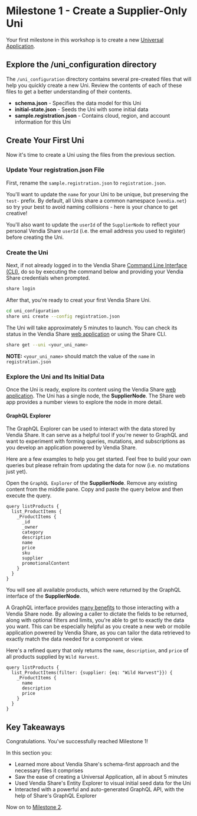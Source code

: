# Milestone 1 - Create a Supplier-Only Uni
Your first milestone in this workshop is to create a new [Universal Application](https://www.vendia.net/docs/share/dev-and-use-unis).

## Explore the /uni_configuration directory
The `/uni_configuration` directory contains several pre-created files that will help you quickly create a new Uni.  Review the contents of each of these files to get a better understanding of their contents.

* __schema.json__ - Specifies the data model for this Uni
* __initial-state.json__ - Seeds the Uni with some initial data
* __sample.registration.json__ - Contains cloud, region, and account information for this Uni

## Create Your First Uni
Now it's time to create a Uni using the files from the previous section.

### Update Your registration.json File
First, rename the `sample.registration.json` to `registration.json`.  

You'll want to update the `name` for your Uni to be unique, but preserving the `test-` prefix.  By default, all Unis share a common namespace (`vendia.net`) so try your best to avoid naming collisions - here is your chance to get creative!

You'll also want to update the `userId` of the `SupplierNode` to reflect your personal Vendia Share `userId` (i.e. the email address you used to register) before creating the Uni.

### Create the Uni
Next, if not already logged in to the Vendia Share [Command Line Interface (CLI)](https://vendia.net/docs/share/cli), do so by executing the command below and providing your Vendia Share credentials when prompted.

```bash
share login
```

After that, you're ready to creat your first Vendia Share Uni.

```bash
cd uni_configuration
share uni create --config registration.json
```

The Uni will take approximately 5 minutes to launch.  You can check its status in the Vendia Share [web application](https://share.vendia.net) or using the Share CLI.

```bash
share get --uni <your_uni_name>
```

**NOTE:** `<your_uni_name>` should match the value of the `name` in `registration.json`

### Explore the Uni and Its Initial Data
Once the Uni is ready, explore its content using the Vendia Share [web application](https://share.vendia.net/).  The Uni has a single node, the **SupplierNode**.  The Share web app provides a number views to explore the node in more detail.

#### GraphQL Explorer
The GraphQL Explorer can be used to interact with the data stored by Vendia Share.  It can serve as a helpful tool if you're newer to GraphQL and want to experiment with forming queries, mutations, and subscriptions as you develop an application powered by Vendia Share.

Here are a few examples to help you get started.  Feel free to build your own queries but please refrain from updating the data for now (i.e. no mutations just yet).

Open the `GraphQL Explorer` of the **SupplierNode**. Remove any existing content from the middle pane.  Copy and paste the query below and then execute the query.

```
query listProducts {
  list_ProductItems {
    _ProductItems {
      _id
      _owner
      category
      description
      name
      price
      sku
      supplier
      promotionalContent
    }
  }
}
```

You will see all available products, which were returned by the GraphQL interface of the **SupplierNode**.

A GraphQL interface provides [many benefits](https://www.vendia.net/blog/why-we-combined-graphql-and-a-serverless-distributed-ledger) to those interacting with a Vendia Share node.  By allowing a caller to dictate the fields to be returned, along with optional filters and limits, you're able to get to exactly the data you want.  This can be especially helpful as you create a new web or mobile application powered by Vendia Share, as you can tailor the data retrieved to exactly match the data needed for a component or view.

Here's a refined query that only returns the `name`, `description`, and `price` of all products supplied by `Wild Harvest`.

```
query listProducts {
  list_ProductItems(filter: {supplier: {eq: "Wild Harvest"}}) {
    _ProductItems {
      name
      description
      price
    }
  }
}
```

## Key Takeaways
Congratulations.  You've successfully reached Milestone 1!

In this section you:

* Learned more about Vendia Share's schema-first approach and the necessary files it comprises
* Saw the ease of creating a Universal Application, all in about 5 minutes
* Used Vendia Share's Entity Explorer to visual initial seed data for the Uni
* Interacted with a powerful and auto-generated GraphQL API, with the help of Share's GraphQL Explorer

Now on to [Milestone 2](README-Milestone2.md).